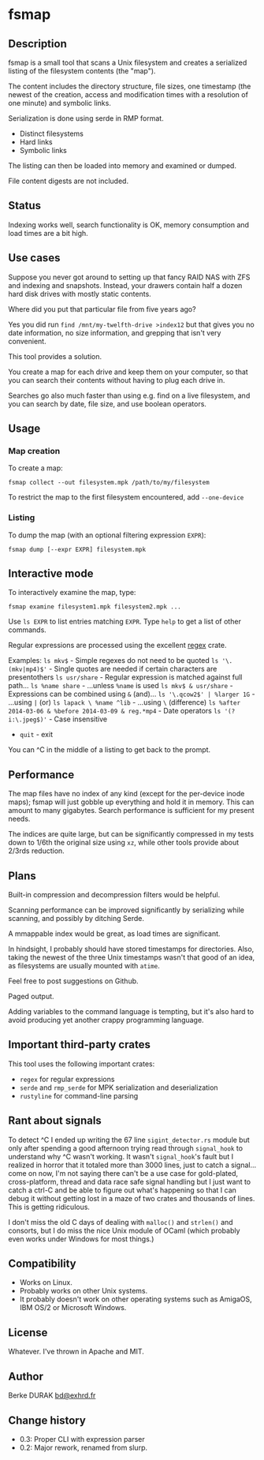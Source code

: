 # fsmap

## Description

fsmap is a small tool that scans a Unix filesystem and creates a
serialized listing of the filesystem contents (the "map").

The content includes the directory structure, file sizes, one
timestamp (the newest of the creation, access and modification
times with a resolution of one minute) and symbolic links.

Serialization is done using serde in RMP format.

- Distinct filesystems
- Hard links
- Symbolic links

The listing can then be loaded into memory and examined or dumped.

File content digests are not included.

## Status

Indexing works well, search functionality is OK, memory consumption
and load times are a bit high.

## Use cases

Suppose you never got around to setting up that fancy RAID NAS with
ZFS and indexing and snapshots.  Instead, your drawers contain half a
dozen hard disk drives with mostly static contents.

Where did you put that particular file from five years ago?

Yes you did run `find /mnt/my-twelfth-drive >index12`
but that gives you no date information, no size information,
and grepping that isn't very convenient.

This tool provides a solution.

You create a map for each drive and keep them on your computer, so
that you can search their contents without having to plug each drive
in.

Searches go also much faster than using e.g. find on a live
filesystem, and you can search by date, file size, and use
boolean operators.

## Usage

### Map creation

To create a map:

`fsmap collect --out filesystem.mpk /path/to/my/filesystem`

To restrict the map to the first filesystem encountered, add `--one-device`

### Listing

To dump the map (with an optional filtering expression `EXPR`):

`fsmap dump [--expr EXPR] filesystem.mpk`

## Interactive mode

To interactively examine the map, type:

`fsmap examine filesystem1.mpk filesystem2.mpk ...`

Use `ls EXPR` to list entries matching `EXPR`.  Type `help`
to get a list of other commands.

Regular expressions are processed using the excellent [regex](
https://docs.rs/regex/1.10.4/regex/index.html#syntax) crate.

Examples:
  `ls mkv$` - Simple regexes do not need to be quoted
  `ls '\.(mkv|mp4)$'` - Single quotes are needed if certain characters are presentothers
  `ls usr/share` - Regular expression is matched against full path...
  `ls %name share` - ...unless `%name` is used
  `ls mkv$ & usr/share` - Expressions can be combined using `&` (and)...
  `ls '\.qcow2$' | %larger 1G` - ...using `|` (or)
  `ls lapack \ %name ^lib` - ...using `\` (difference)
  `ls %after 2014-03-06 & %before 2014-03-09 & reg.*mp4` - Date operators
  `ls '(?i:\.jpeg$)'` - Case insensitive
- `quit` - exit

You can ^C in the middle of a listing to get back to the prompt.

## Performance

The map files have no index of any kind (except for the per-device
inode maps); fsmap will just gobble up everything and hold it in
memory.  This can amount to many gigabytes.  Search performance is
sufficient for my present needs.

The indices are quite large, but can be significantly compressed in my
tests down to 1/6th the original size using `xz`, while other tools provide
about 2/3rds reduction.

## Plans

Built-in compression and decompression filters would be helpful.

Scanning performance can be improved significantly by serializing while
scanning, and possibly by ditching Serde.

A mmappable index would be great, as load times are significant.

In hindsight, I probably should have stored timestamps for directories.
Also, taking the newest of the three Unix timestamps wasn't that good
of an idea, as filesystems are usually mounted with `atime`.

Feel free to post suggestions on Github.

Paged output.

Adding variables to the command language is tempting, but it's also
hard to avoid producing yet another crappy programming language.

## Important third-party crates

This tool uses the following important crates:

- `regex` for regular expressions
- `serde` and `rmp_serde` for MPK serialization and deserialization
- `rustyline` for command-line parsing

## Rant about signals

To detect ^C I ended up writing the 67 line `sigint_detector.rs`
module but only after spending a good afternoon trying read through
`signal_hook` to understand why ^C wasn't working.  It wasn't
`signal_hook`'s fault but I realized in horror that it totaled more
than 3000 lines, just to catch a signal...  come on now, I'm not
saying there can't be a use case for gold-plated, cross-platform,
thread and data race safe signal handling but I just want to catch
a ctrl-C and be able to figure out what's happening so that I can
debug it without getting lost in a maze of two crates and thousands
of lines.  This is getting ridiculous.

I don't miss the old C days of dealing with `malloc()` and `strlen()`
and consorts, but I do miss the nice Unix module of OCaml (which
probably even works under Windows for most things.)

## Compatibility

- Works on Linux.
- Probably works on other Unix systems.
- It probably doesn't work on other operating systems such as AmigaOS,
  IBM OS/2 or Microsoft Windows.

## License

Whatever.  I've thrown in Apache and MIT.

## Author

Berke DURAK <bd@exhrd.fr>

## Change history

- 0.3: Proper CLI with expression parser
- 0.2: Major rework, renamed from slurp.
